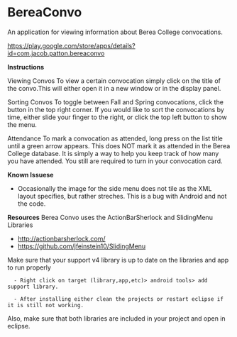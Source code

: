 **BereaConvo**
==========

An application for viewing information about Berea College convocations. 

https://play.google.com/store/apps/details?id=com.jacob.patton.bereaconvo

**Instructions**
 
 Viewing Convos
 	To view a certain convocation simply click on the title of the convo.This will either open it in a new window or in the display panel.  
 
 Sorting Convos
	To toggle between Fall and Spring convocations, click the button in the top right corner. 
    If you would like to sort the convocations by time, either slide your finger to the right, or click the top left button to show the menu. 
    
Attendance
	To mark a convocation as attended, long press on the list title until a green arrow appears. This does NOT mark it as attended in the Berea College database. It is simply a way to help you keep track of how many you have attended. You still are required to turn in your convocation card.


**Known Issuese**
- Occasionally the image for the side menu does not tile as the XML layout specifies, but rather streches. This is a bug with Android and not the code. 

**Resources**
Berea Convo uses the ActionBarSherlock and SlidingMenu Libraries 
- http://actionbarsherlock.com/
- https://github.com/jfeinstein10/SlidingMenu

Make sure that your support v4 library is up to date on the libraries and app to run properly 

      - Right click on target (library,app,etc)> android tools> add support library. 
      
      - After installing either clean the projects or restart eclipse if it is still not working. 
      
Also, make sure that both libraries are included in your project and open in eclipse.

